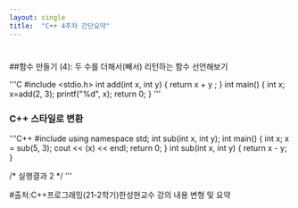 ```yaml
---
layout: single
title:  "C++ 4주차 간단요약"
---
```

#

##함수 만들기 (4): 두 수를 더해서(빼서) 리턴하는 함수 선언해보기


'''C
#include <stdio.h>
int add(int x, int y) 
{ 
  return x + y ;
} 
int main() 
{ 
  int x;
  x=add(2, 3);
  printf("%d", x);
  return 0;
}
'''

### C++ 스타일로 변환

'''C++
#include <iostream>
using namespace std;
int sub(int x, int y);
int main() 
{
	int x;
	x = sub(5, 3);
	cout << (x) << endl;
	return 0;
}
int sub(int x, int y)
{
	return x - y;
}

/*
실행결과
2
*/
'''


#출처:C++프로그래밍(21-2학기)한성현교수 강의 내용 변형 및 요약
